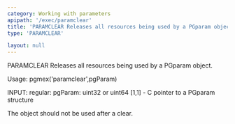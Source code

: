 ```yaml
---
category: Working with parameters
apipath: '/exec/paramclear'
title: 'PARAMCLEAR Releases all resources being used by a PGparam object'
type: 'PARAMCLEAR'

layout: null
---
```


 PARAMCLEAR Releases all resources being used by a PGparam object.

 Usage: pgmex('paramclear',pgParam)

 INPUT:
   regular:
     pgParam: uint32 or uint64 [1,1] - C pointer to a PGparam structure

 The object should not be used after a clear.